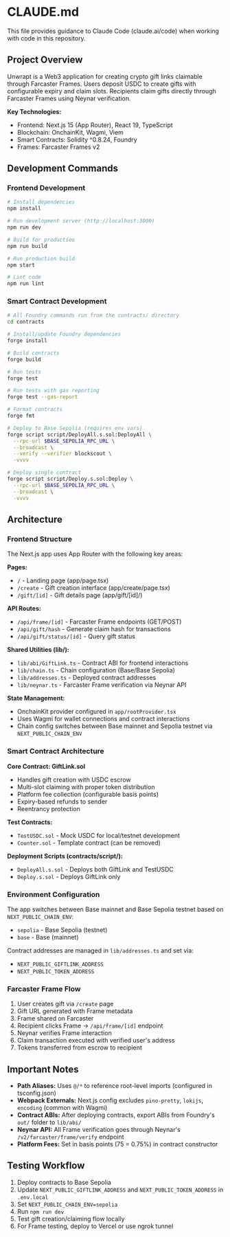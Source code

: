 # CLAUDE.md

This file provides guidance to Claude Code (claude.ai/code) when working with code in this repository.

## Project Overview

Unwrapt is a Web3 application for creating crypto gift links claimable through Farcaster Frames. Users deposit USDC to create gifts with configurable expiry and claim slots. Recipients claim gifts directly through Farcaster Frames using Neynar verification.

**Key Technologies:**
- Frontend: Next.js 15 (App Router), React 19, TypeScript
- Blockchain: OnchainKit, Wagmi, Viem
- Smart Contracts: Solidity ^0.8.24, Foundry
- Frames: Farcaster Frames v2

## Development Commands

### Frontend Development
```bash
# Install dependencies
npm install

# Run development server (http://localhost:3000)
npm run dev

# Build for production
npm run build

# Run production build
npm start

# Lint code
npm run lint
```

### Smart Contract Development
```bash
# All Foundry commands run from the contracts/ directory
cd contracts

# Install/update Foundry dependencies
forge install

# Build contracts
forge build

# Run tests
forge test

# Run tests with gas reporting
forge test --gas-report

# Format contracts
forge fmt

# Deploy to Base Sepolia (requires env vars)
forge script script/DeployAll.s.sol:DeployAll \
  --rpc-url $BASE_SEPOLIA_RPC_URL \
  --broadcast \
  --verify --verifier blockscout \
  -vvvv

# Deploy single contract
forge script script/Deploy.s.sol:Deploy \
  --rpc-url $BASE_SEPOLIA_RPC_URL \
  --broadcast \
  -vvvv
```

## Architecture

### Frontend Structure

The Next.js app uses App Router with the following key areas:

**Pages:**
- `/` - Landing page (app/page.tsx)
- `/create` - Gift creation interface (app/create/page.tsx)
- `/gift/[id]` - Gift details page (app/gift/[id]/)

**API Routes:**
- `/api/frame/[id]` - Farcaster Frame endpoints (GET/POST)
- `/api/gift/hash` - Generate claim hash for transactions
- `/api/gift/status/[id]` - Query gift status

**Shared Utilities (lib/):**
- `lib/abi/GiftLink.ts` - Contract ABI for frontend interactions
- `lib/chain.ts` - Chain configuration (Base/Base Sepolia)
- `lib/addresses.ts` - Deployed contract addresses
- `lib/neynar.ts` - Farcaster Frame verification via Neynar API

**State Management:**
- OnchainKit provider configured in `app/rootProvider.tsx`
- Uses Wagmi for wallet connections and contract interactions
- Chain config switches between Base mainnet and Sepolia testnet via `NEXT_PUBLIC_CHAIN_ENV`

### Smart Contract Architecture

**Core Contract: GiftLink.sol**
- Handles gift creation with USDC escrow
- Multi-slot claiming with proper token distribution
- Platform fee collection (configurable basis points)
- Expiry-based refunds to sender
- Reentrancy protection

**Test Contracts:**
- `TestUSDC.sol` - Mock USDC for local/testnet development
- `Counter.sol` - Template contract (can be removed)

**Deployment Scripts (contracts/script/):**
- `DeployAll.s.sol` - Deploys both GiftLink and TestUSDC
- `Deploy.s.sol` - Deploys GiftLink only

### Environment Configuration

The app switches between Base mainnet and Base Sepolia testnet based on `NEXT_PUBLIC_CHAIN_ENV`:
- `sepolia` - Base Sepolia (testnet)
- `base` - Base (mainnet)

Contract addresses are managed in `lib/addresses.ts` and set via:
- `NEXT_PUBLIC_GIFTLINK_ADDRESS`
- `NEXT_PUBLIC_TOKEN_ADDRESS`

### Farcaster Frame Flow

1. User creates gift via `/create` page
2. Gift URL generated with Frame metadata
3. Frame shared on Farcaster
4. Recipient clicks Frame → `/api/frame/[id]` endpoint
5. Neynar verifies Frame interaction
6. Claim transaction executed with verified user's address
7. Tokens transferred from escrow to recipient

## Important Notes

- **Path Aliases:** Uses `@/*` to reference root-level imports (configured in tsconfig.json)
- **Webpack Externals:** Next.js config excludes `pino-pretty`, `lokijs`, `encoding` (common with Wagmi)
- **Contract ABIs:** After deploying contracts, export ABIs from Foundry's `out/` folder to `lib/abi/`
- **Neynar API:** All Frame verification goes through Neynar's `/v2/farcaster/frame/verify` endpoint
- **Platform Fees:** Set in basis points (75 = 0.75%) in contract constructor

## Testing Workflow

1. Deploy contracts to Base Sepolia
2. Update `NEXT_PUBLIC_GIFTLINK_ADDRESS` and `NEXT_PUBLIC_TOKEN_ADDRESS` in `.env.local`
3. Set `NEXT_PUBLIC_CHAIN_ENV=sepolia`
4. Run `npm run dev`
5. Test gift creation/claiming flow locally
6. For Frame testing, deploy to Vercel or use ngrok tunnel
